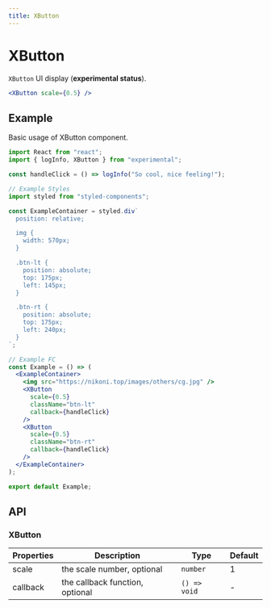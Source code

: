 ```yaml
---
title: XButton
---
```


# XButton

`XButton` UI display (**experimental status**).

```jsx
<XButton scale={0.5} />
```

## Example

Basic usage of XButton component.

```jsx live=local
import React from "react";
import { logInfo, XButton } from "experimental";

const handleClick = () => logInfo("So cool, nice feeling!");

// Example Styles
import styled from "styled-components";

const ExampleContainer = styled.div`
  position: relative;

  img {
    width: 570px;
  }

  .btn-lt {
    position: absolute;
    top: 175px;
    left: 145px;
  }

  .btn-rt {
    position: absolute;
    top: 175px;
    left: 240px;
  }
`;

// Example FC
const Example = () => (
  <ExampleContainer>
    <img src="https://nikoni.top/images/others/cg.jpg" />
    <XButton
      scale={0.5}
      className="btn-lt"
      callback={handleClick}
    />
    <XButton
      scale={0.5}
      className="btn-rt"
      callback={handleClick}
    />
  </ExampleContainer>
);

export default Example;
```

## API

### XButton

Properties | Description | Type | Default
-----------|------------|------|--------
| scale | the scale number, optional | `number` | 1 |
| callback | the callback function, optional | `() => void` | - |
